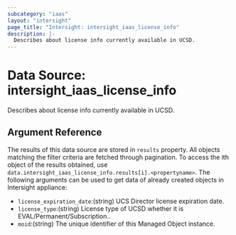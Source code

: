 ```yaml
---
subcategory: "iaas"
layout: "intersight"
page_title: "Intersight: intersight_iaas_license_info"
description: |-
  Describes about license info currently available in UCSD.
---
```


# Data Source: intersight_iaas_license_info
Describes about license info currently available in UCSD.
## Argument Reference
The results of this data source are stored in `results` property.
All objects matching the filter criteria are fetched through pagination.
To access the ith object of the results obtained, use `data.intersight_iaas_license_info.results[i].<propertyname>`.
The following arguments can be used to get data of already created objects in Intersight appliance:
* `license_expiration_date`:(string) UCS Director license expiration date. 
* `license_type`:(string) License type of UCSD whether it is EVAL/Permanent/Subscription.. 
* `moid`:(string) The unique identifier of this Managed Object instance. 
 